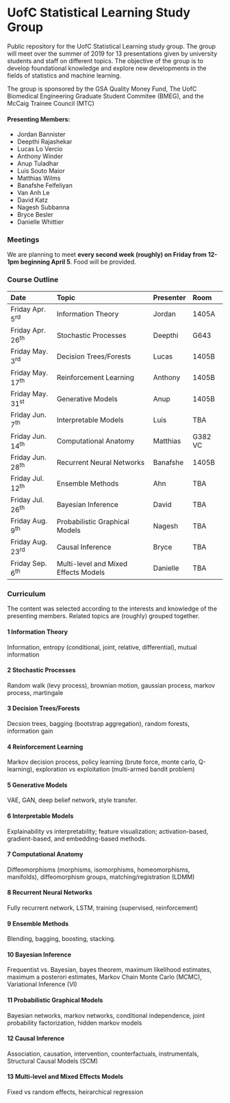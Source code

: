 # UofC Statistical Learning Study Group
Public repository for the UofC Statistical Learning study group. The group will meet over the summer of 2019 for 13 presentations given by university students and staff on different topics. The objective of the group is to develop foundational knowledge and explore new developments in the fields of statistics and machine learning. 

The group is sponsored by the GSA Quality Money Fund, The UofC Biomedical Engineering Graduate Student Commitee (BMEG), and the McCaig Trainee Council (MTC)

#### Presenting Members:
- Jordan Bannister
- Deepthi Rajashekar
- Lucas Lo Vercio
- Anthony Winder
- Anup Tuladhar
- Luis Souto Maior
- Matthias Wilms
- Banafshe Felfeliyan
- Van Anh Le
- David Katz
- Nagesh Subbanna
- Bryce Besler
- Danielle Whittier



### Meetings
We are planning to meet **every second week (roughly) on Friday from 12-1pm beginning April 5**. Food will be provided. 

### Course Outline

| Date                     | Topic                                          | Presenter    |Room  |
|:------------------------ |:---------------------------------------------- |:---------    |:-----|
| Friday Apr. 5<sup>rd</sup>      | Information Theory                      | Jordan       |1405A |
| Friday Apr. 26<sup>th</sup>     | Stochastic Processes                    | Deepthi      |G643  |
| Friday May. 3<sup>rd</sup>      | Decision Trees/Forests                  | Lucas        |1405B |
| Friday May. 17<sup>th</sup>     | Reinforcement Learning                  | Anthony      |1405B |
| Friday May. 31<sup>st</sup>     | Generative Models                       | Anup         |1405B |
| Friday Jun. 7<sup>th</sup>      | Interpretable Models                    | Luis         |TBA |
| Friday Jun. 14<sup>th</sup>     | Computational Anatomy                   | Matthias     |G382 VC |
| Friday Jun. 28<sup>th</sup>     | Recurrent Neural Networks               | Banafshe     |1405B |
| Friday Jul. 12<sup>th</sup>     | Ensemble Methods                        | Ahn          | TBA |
| Friday Jul. 26<sup>th</sup>     | Bayesian Inference                      | David        | TBA |
| Friday Aug. 9<sup>th</sup>      | Probabilistic Graphical Models          | Nagesh       | TBA |
| Friday Aug. 23<sup>rd</sup>     | Causal Inference                        | Bryce        | TBA |
| Friday Sep. 6<sup>th</sup>      | Multi-level and Mixed Effects Models    | Danielle     | TBA |

### Curriculum
The content was selected according to the interests and knowledge of the presenting members. Related topics are (roughly) grouped together.

#### 1 Information Theory 
Information, entropy (conditional, joint, relative, differential), mutual information

#### 2 Stochastic Processes
Random walk (levy process), brownian motion, gaussian process, markov process, martingale

#### 3 Decision Trees/Forests 
Decsion trees, bagging (bootstrap aggregation), random forests, information gain

#### 4 Reinforcement Learning 
Markov decision process, policy learning (brute force, monte carlo, Q-learning), exploration vs exploitation (multi-armed bandit problem)

#### 5 Generative Models 
VAE, GAN, deep belief network, style transfer.

#### 6 Interpretable Models
Explainability vs interpretability; feature visualization; activation-based, gradient-based, and embedding-based methods. 

#### 7 Computational Anatomy 
Diffeomorphisms (morphisms, isomorphisms, homeomorphisms, manifolds), diffeomorphism groups, matching/registration (LDMM)

#### 8 Recurrent Neural Networks 
Fully recurrent network, LSTM, training (supervised, reinforcement)

#### 9 Ensemble Methods
Blending, bagging, boosting, stacking.

#### 10 Bayesian Inference 
Frequentist vs. Bayesian, bayes theorem, maximum likelihood estimates, maximum a posterori estimates, Markov Chain Monte Carlo (MCMC), Variational Inference (VI)

#### 11 Probabilistic Graphical Models
Bayesian networks, markov networks, conditional independence, joint probability factorization, hidden markov models

#### 12 Causal Inference
Association, causation, intervention, counterfactuals, instrumentals, Structural Causal Models (SCM)

#### 13 Multi-level and Mixed Effects Models 
Fixed vs random effects, heirarchical regression
